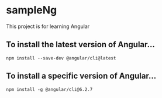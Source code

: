 # sampleNg
This project is for learning Angular

## To install the latest version of Angular...
`npm install --save-dev @angular/cli@latest`

## To install a specific version of Angular...
`npm install -g @angular/cli@6.2.7`


